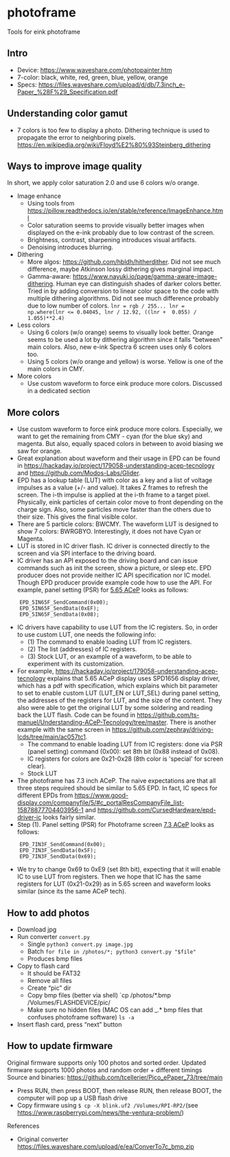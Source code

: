 # photoframe

Tools for eink photoframe

## Intro
* Device: https://www.waveshare.com/photopainter.htm
* 7-color: black, white, red, green, blue, yellow, orange
* Specs: https://files.waveshare.com/upload/d/db/7.3inch_e-Paper_%28F%29_Specification.pdf 

## Understanding color gamut
* 7 colors is too few to display a photo. Dithering technique is used to propagate the error to neighboring pixels. https://en.wikipedia.org/wiki/Floyd%E2%80%93Steinberg_dithering

## Ways to improve image quality
In short, we apply color saturation 2.0 and use 6 colors w/o orange.
* Image enhance
    * Using tools from https://pillow.readthedocs.io/en/stable/reference/ImageEnhance.html
    * Color saturation seems to provide visually better images when displayed on the e-ink probably due to low contrast of the screen.
    * Brightness, contrast, sharpening introduces visual artifacts.
    * Denoising introduces blurring.
* Dithering
    * More algos: https://github.com/hbldh/hitherdither. Did not see much difference, maybe Atkinson lossy dithering gives marginal impact.
    * Gamma-aware: https://www.nayuki.io/page/gamma-aware-image-dithering. Human eye can distinguish shades of darker colors better. Tried in by adding conversion to linear color space to the code with multiple dithering algorithms. Did not see much difference probably due to low number of colors. `lnr = rgb / 255... lnr = np.where(lnr <= 0.04045, lnr / 12.92, ((lnr +  0.055) / 1.055)**2.4)`
* Less colors
    * Using 6 colors (w/o orange) seems to visually look better. Orange seems to be used a lot by dithering algorithm since it falls "between" main colors. Also, new e-ink Spectra 6 screen uses only 6 colors too.
    * Using 5 colors (w/o orange and yellow) is worse. Yellow is one of the main colors in CMY.  
* More colors
    * Use custom waveform to force eink produce more colors. Discussed in a dedicated section

## More colors
* Use custom waveform to force eink produce more colors. Especially, we want to get the remaining from CMY - cyan (for the blue sky) and magenta. But also, equally spaced colors in between to avoid biasing we saw for orange.
* Great explanation about waveform and their usage in EPD can be found in https://hackaday.io/project/179058-understanding-acep-tecnology and https://github.com/Modos-Labs/Glider.
* EPD has a lookup table (LUT) with color as a key and a list of voltage impulses as a value (+/- and value). It takes Z frames to refresh the screen. The i-th impulse is applied at the i-th frame to a target pixel. Physically, eink particles of certain color move to front depending on the charge sign. Also, some particles move faster than the others due to their size. This gives the final visible color.
* There are 5 particle colors: BWCMY. The waveform LUT is designed to show 7 colors: BWRGBYO. Interestingly, it does not have Cyan or Magenta.
* LUT is stored in IC driver flash. IC driver is connected directly to the screen and via SPI interface to the driving board.
* IC driver has an API exposed to the driving board and can issue commands such as init the screen, show a picture, or sleep etc. EPD producer does not provide neither IC API specification nor IC model. Though EPD producer provide example code how to use the API. For example, panel setting (PSR) for [5.65 ACeP](https://github.com/waveshareteam/e-Paper/blob/master/RaspberryPi_JetsonNano/c/lib/e-Paper/EPD_5in65f.c) looks as follows:
```
    EPD_5IN65F_SendCommand(0x00);
    EPD_5IN65F_SendData(0xEF);
    EPD_5IN65F_SendData(0x08);
```
* IC drivers have capability to use LUT from the IC registers. So, in order to use custom LUT, one needs the following info:
    * (1) The command to enable loading LUT from IC registers.
    * (2) The list (addresses) of IC registers.
    * (3) Stock LUT, or an example of a waveform, to be able to experiment with its customization.
* For example, https://hackaday.io/project/179058-understanding-acep-tecnology explains that 5.65 ACeP display uses SPD1656 display driver, which has a pdf with specification, which explains which bit parameter to set to enable custom LUT (LUT_EN or LUT_SEL) during panel setting, the addresses of the registers for LUT, and the size of the content. They also were able to get the original LUT by some soldering and reading back the LUT flash. Code can be found in https://github.com/ts-manuel/Understanding-ACeP-Tecnology/tree/master. There is another example with the same screen in https://github.com/zephray/driving-lcds/tree/main/ac057tc1.
    * The command to enable loading LUT from IC registers: done via PSR (panel setting) command (0x00): set 8th bit (0x88 instead of 0x08).
    * IC registers for colors are 0x21-0x28 (8th color is 'special' for screen clear).
    * Stock LUT
* The photoframe has 7.3 inch ACeP. The naive expectations are that all three steps required should be similar to 5.65 EPD. In fact, IC specs for different EPDs from https://www.good-display.com/companyfile/5/#c_portalResCompanyFile_list-15878877704403956-1 and  https://github.com/CursedHardware/epd-driver-ic looks fairly similar.
* Step (1). Panel setting (PSR) for Photoframe screen [7.3 ACeP](https://github.com/waveshareteam/e-Paper/blob/master/RaspberryPi_JetsonNano/c/lib/e-Paper/EPD_7in3f.c) looks as follows:
```
    EPD_7IN3F_SendCommand(0x00);
    EPD_7IN3F_SendData(0x5F);
    EPD_7IN3F_SendData(0x69);
```
* We try to change 0x69 to 0xE9 (set 8th bit), expecting that it will enable IC to use LUT from registers. Then we hope that IC has the same registers for LUT (0x21-0x29) as in 5.65 screen and waveform looks similar (since its the same ACeP tech).
## How to add photos
* Download jpg
* Run converter `convert.py`
    * Single `python3 convert.py image.jpg`
    * Batch `for file in /photos/*; python3 convert.py "$file"`
    * Produces bmp files
* Copy to flash card
    * It should be FAT32
    * Remove all files
    * Create “pic” dir
    * Copy bmp files (better via shell) `cp /photos/*.bmp /Volumes/FLASHDEVICE/pic/ 
    * Make sure no hidden files (MAC OS can add _.* bmp files that confuses photoframe software) `ls -a`
* Insert flash card, press “next” button

## How to update firmware
Original firmware supports only 100 photos and sorted order. Updated firmware supports 1000 photos and random order + different timings
Source and binaries: https://github.com/tcellerier/Pico_ePaper_73/tree/main
* Press RUN, then press BOOT, then release RUN, then release BOOT, the computer will pop up a USB flash drive
* Copy firmware using `$ cp -X blink.uf2 /Volumes/RPI-RP2/`(see https://www.raspberrypi.com/news/the-ventura-problem/)

References
* Original converter https://files.waveshare.com/upload/e/ea/ConverTo7c_bmp.zip

